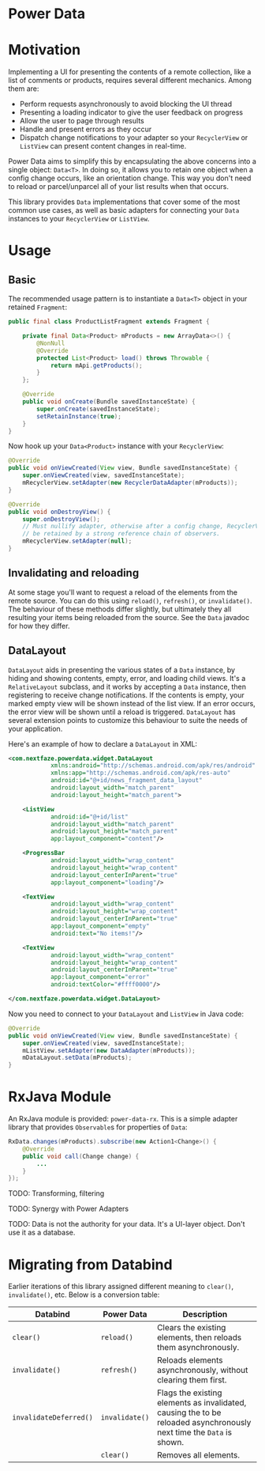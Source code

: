 # Power Data

# Motivation

Implementing a UI for presenting the contents of a remote collection, like a list of comments or products, requires
several different mechanics. Among them are:
* Perform requests asynchronously to avoid blocking the UI thread
* Presenting a loading indicator to give the user feedback on progress
* Allow the user to page through results
* Handle and present errors as they occur
* Dispatch change notifications to your adapter so your `RecyclerView` or `ListView` can present content changes in real-time.

Power Data aims to simplify this by encapsulating the above concerns into a single object: `Data<T>`. In doing so, it allows
you to retain one object when a config change occurs, like an orientation change. This way you don't need to reload or
parcel/unparcel all of your list results when that occurs.

This library provides `Data` implementations that cover some of the most common use cases, as well as basic adapters
for connecting your `Data` instances to your `RecyclerView` or `ListView`.

# Usage

## Basic

The recommended usage pattern is to instantiate a `Data<T>` object in your retained `Fragment`:

```java
public final class ProductListFragment extends Fragment {

    private final Data<Product> mProducts = new ArrayData<>() {
        @NonNull
        @Override
        protected List<Product> load() throws Throwable {
            return mApi.getProducts();
        }
    };

    @Override
    public void onCreate(Bundle savedInstanceState) {
        super.onCreate(savedInstanceState);
        setRetainInstance(true);
    }
}
```

Now hook up your `Data<Product>` instance with your `RecyclerView`:

```java
@Override
public void onViewCreated(View view, Bundle savedInstanceState) {
    super.onViewCreated(view, savedInstanceState);
    mRecyclerView.setAdapter(new RecyclerDataAdapter(mProducts));
}

@Override
public void onDestroyView() {
    super.onDestroyView();
    // Must nullify adapter, otherwise after a config change, RecyclerView will
    // be retained by a strong reference chain of observers.
    mRecyclerView.setAdapter(null);
}
```

## Invalidating and reloading

At some stage you'll want to request a reload of the elements from the remote source. You can do this using `reload()`,
`refresh()`, or `invalidate()`. The behaviour of these methods differ slightly, but ultimately they all resulting your
items being reloaded from the source. See the `Data` javadoc for how they differ.

## DataLayout

`DataLayout` aids in presenting the various states of a `Data` instance, by hiding and showing contents, empty, error,
and loading child views.
It's a `RelativeLayout` subclass, and it works by accepting a `Data` instance, then registering to receive change
notifications. If the contents is empty, your marked empty view will be shown instead of the list view. If an error occurs,
the error view will be shown until a reload is triggered. `DataLayout` has several extension points to customize this behaviour
to suite the needs of your application.

Here's an example of how to declare a `DataLayout` in XML:

```xml
<com.nextfaze.powerdata.widget.DataLayout
            xmlns:android="http://schemas.android.com/apk/res/android"
            xmlns:app="http://schemas.android.com/apk/res-auto"
            android:id="@+id/news_fragment_data_layout"
            android:layout_width="match_parent"
            android:layout_height="match_parent">

    <ListView
            android:id="@+id/list"
            android:layout_width="match_parent"
            android:layout_height="match_parent"
            app:layout_component="content"/>

    <ProgressBar
            android:layout_width="wrap_content"
            android:layout_height="wrap_content"
            android:layout_centerInParent="true"
            app:layout_component="loading"/>

    <TextView
            android:layout_width="wrap_content"
            android:layout_height="wrap_content"
            android:layout_centerInParent="true"
            app:layout_component="empty"
            android:text="No items!"/>

    <TextView
            android:layout_width="wrap_content"
            android:layout_height="wrap_content"
            android:layout_centerInParent="true"
            app:layout_component="error"
            android:textColor="#ffff0000"/>

</com.nextfaze.powerdata.widget.DataLayout>
```

Now you need to connect to your `DataLayout` and `ListView` in Java code:

```java
@Override
public void onViewCreated(View view, Bundle savedInstanceState) {
    super.onViewCreated(view, savedInstanceState);
    mListView.setAdapter(new DataAdapter(mProducts));
    mDataLayout.setData(mProducts);
}
```

# RxJava Module

An RxJava module is provided: `power-data-rx`. This is a simple adapter library that provides `Observable`s for properties of `Data`:

```java
RxData.changes(mProducts).subscribe(new Action1<Change>() {
    @Override
    public void call(Change change) {
        ...
    }
});
```

TODO: Transforming, filtering

TODO: Synergy with Power Adapters

TODO: Data is not the authority for your data. It's a UI-layer object. Don't use it as a database.

# Migrating from Databind

Earlier iterations of this library assigned different meaning to `clear()`, `invalidate()`, etc. Below is a conversion table:

|Databind              |Power Data      |Description|
|----------------------|----------------|-----------|
|`clear() `            |`reload()`      |Clears the existing elements, then reloads them asynchronously.|
|`invalidate()`        |`refresh()`     |Reloads elements asynchronously, without clearing them first.|
|`invalidateDeferred()`|`invalidate()`  |Flags the existing elements as invalidated, causing the to be reloaded asynchronously next time the `Data` is shown.|
|                      |`clear()`       |Removes all elements.|